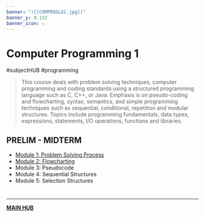 ```yaml
---
banner: "![[COMPROGLEC.jpg]]"
banner_y: 0.132
banner_icon: ✏️
---
```

# Computer Programming 1
#subjectHUB #programming 
> This course deals with problem solving techniques, computer programming and coding standards using a structured programming language such as C, C++, or Java. Emphasis is on pseudo-coding and flowcharting, syntax, semantics, and simple programming techniques such as sequential, conditional, repetition and modular structures. Topics include programming fundamentals, data types, expressions, statements, I/O operations, functions and libraries.

## PRELIM - MIDTERM
- [Module 1: Problem Solving Process](COMPROGPrelimCh1.md)
- [Module 2: Flowcharting](COMPROGPrelimCh2.md)
- Module 3: Pseudocode
- Module 4: Sequential Structures
- Module 5: Selection Structures

# 
---
**[MAIN HUB](main.md)**